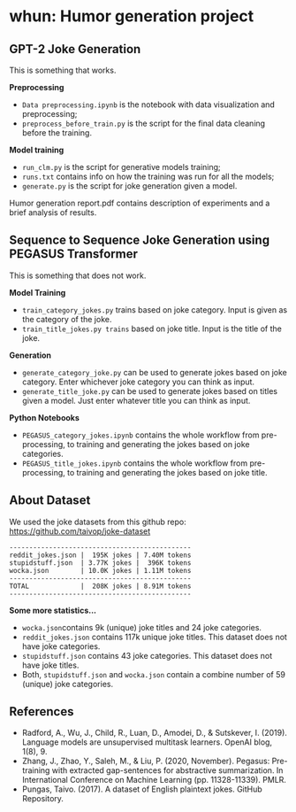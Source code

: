 # whun: Humor generation project
## GPT-2 Joke Generation
This is something that works.

**Preprocessing**
* `Data preprocessing.ipynb` is the notebook with data visualization and preprocessing;
* `preprocess_before_train.py` is the script for the final data cleaning before the training.

**Model training**
* `run_clm.py` is the script for generative models training;
* `runs.txt` contains info on how the training was run for all the models;
* `generate.py` is the script for joke generation given a model.

Humor generation report.pdf contains description of experiments and a brief analysis of results.

## Sequence to Sequence Joke Generation using PEGASUS Transformer
This is something that does not work. 

**Model Training**
* `train_category_jokes.py` trains based on joke category. Input is given as the category of the joke.
* `train_title_jokes.py trains` based on joke title. Input is the title of the joke. 

**Generation**
* `generate_category_joke.py` can be used to generate jokes based on joke category. Enter whichever joke category you can think as input.
* `generate_title_joke.py` can be used to generate jokes based on titles given a model. Just enter whatever title you can think as input.

**Python Notebooks**
* `PEGASUS_category_jokes.ipynb` contains the whole workflow from pre-processing, to training and generating the jokes based on joke categories.
* `PEGASUS_title_jokes.ipynb` contains the whole workflow from pre-processing, to training and generating the jokes based on joke title.

## About Dataset

We used the joke datasets from this github repo: https://github.com/taivop/joke-dataset

```
----------------------------------------------
reddit_jokes.json |  195K jokes | 7.40M tokens
stupidstuff.json  | 3.77K jokes |  396K tokens
wocka.json        | 10.0K jokes | 1.11M tokens
----------------------------------------------
TOTAL             |  208K jokes | 8.91M tokens
----------------------------------------------
```

**Some more statistics...**

* `wocka.json`contains 9k (unique) joke titles and 24 joke categories.
* `reddit_jokes.json` contains 117k unique joke titles. This dataset does not have joke categories.
* `stupidstuff.json` contains 43 joke categories. This dataset does not have joke titles.
* Both, `stupidstuff.json` and `wocka.json` contain a combine number of 59 (unique) joke categories.

## References

* Radford, A., Wu, J., Child, R., Luan, D., Amodei, D., & Sutskever, I. (2019). Language models are unsupervised multitask learners. OpenAI blog, 1(8), 9.
* Zhang, J., Zhao, Y., Saleh, M., & Liu, P. (2020, November). Pegasus: Pre-training with extracted gap-sentences for abstractive summarization. In International Conference on Machine Learning (pp. 11328-11339). PMLR.
* Pungas, Taivo. (2017). A dataset of English plaintext jokes. GitHub Repository.

